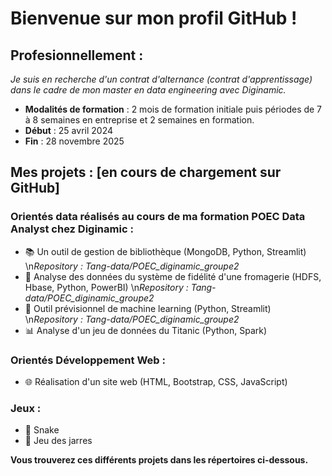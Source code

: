 # Bienvenue sur mon profil GitHub ! 

## Profesionnellement : 
*Je suis en recherche d'un contrat d'alternance (contrat d'apprentissage) dans le cadre de mon master en data engineering avec Diginamic.*
 - **Modalités de formation** : 2 mois de formation initiale puis périodes de 7 à 8 semaines en entreprise et 2 semaines en formation.
 - **Début** : 25 avril 2024
 - **Fin** : 28 novembre 2025

## Mes projets : [en cours de chargement sur GitHub]
### Orientés data réalisés au cours de ma formation POEC Data Analyst chez Diginamic : 
 - 📚 Un outil de gestion de bibliothèque (MongoDB, Python, Streamlit)
   \n*Repository :  Tang-data/POEC_diginamic_groupe2*
 - 📶 Analyse des données du système de fidélité d'une fromagerie (HDFS, Hbase, Python, PowerBI)
   \n*Repository :  Tang-data/POEC_diginamic_groupe2*
 - 🤖 Outil prévisionnel de machine learning (Python, Streamlit)
   \n*Repository :  Tang-data/POEC_diginamic_groupe2*
 - 📊 Analyse d'un jeu de données du Titanic (Python, Spark)

### Orientés Développement Web : 
 - 🌐 Réalisation d'un site web (HTML, Bootstrap, CSS, JavaScript)

### Jeux : 
 - 🐍 Snake
 - 🏺 Jeu des jarres


**Vous trouverez ces différents projets dans les répertoires ci-dessous.**
